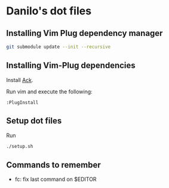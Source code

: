# Danilo's dot files

## Installing Vim Plug dependency manager

```bash
git submodule update --init --recursive
```

## Installing Vim-Plug dependencies

Install [Ack](https://beyondgrep.com/install/).

Run vim and execute the following:
```
:PlugInstall
```

## Setup dot files

Run
```bash
./setup.sh
```

## Commands to remember

- fc: fix last command on $EDITOR
